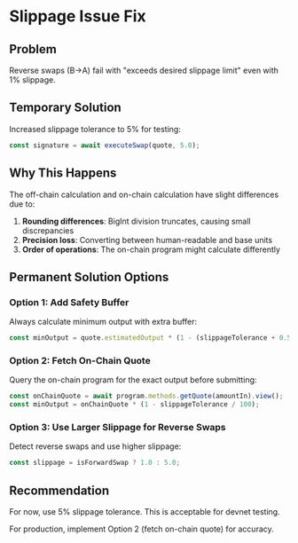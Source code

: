 # Slippage Issue Fix

## Problem

Reverse swaps (B→A) fail with "exceeds desired slippage limit" even with 1% slippage.

## Temporary Solution

Increased slippage tolerance to 5% for testing:

```typescript
const signature = await executeSwap(quote, 5.0);
```

## Why This Happens

The off-chain calculation and on-chain calculation have slight differences due to:

1. **Rounding differences**: BigInt division truncates, causing small discrepancies
2. **Precision loss**: Converting between human-readable and base units
3. **Order of operations**: The on-chain program might calculate differently

## Permanent Solution Options

### Option 1: Add Safety Buffer
Always calculate minimum output with extra buffer:

```typescript
const minOutput = quote.estimatedOutput * (1 - (slippageTolerance + 0.5) / 100);
```

### Option 2: Fetch On-Chain Quote
Query the on-chain program for the exact output before submitting:

```typescript
const onChainQuote = await program.methods.getQuote(amountIn).view();
const minOutput = onChainQuote * (1 - slippageTolerance / 100);
```

### Option 3: Use Larger Slippage for Reverse Swaps
Detect reverse swaps and use higher slippage:

```typescript
const slippage = isForwardSwap ? 1.0 : 5.0;
```

## Recommendation

For now, use 5% slippage tolerance. This is acceptable for devnet testing.

For production, implement Option 2 (fetch on-chain quote) for accuracy.

